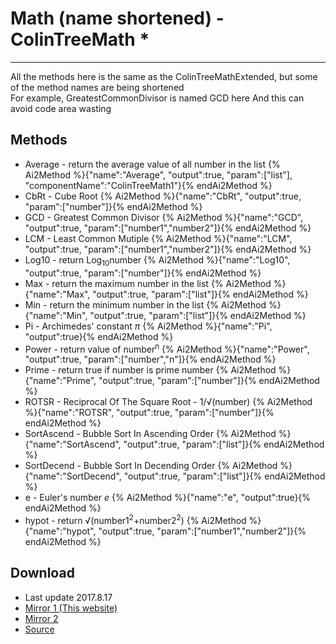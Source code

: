 # Math (name shortened) - ColinTreeMath *

---

All the methods here is the same as the ColinTreeMathExtended, but some of the method names are being shortened  
For example, GreatestCommonDivisor is named GCD here
And this can avoid code area wasting

## Methods

* Average - return the average value of all number in the list
  {% Ai2Method %}{"name":"Average", "output":true, "param":["list"], "componentName":"ColinTreeMath1"}{% endAi2Method %}
* CbRt - Cube Root
  {% Ai2Method %}{"name":"CbRt", "output":true, "param":["number"]}{% endAi2Method %}
* GCD - Greatest Common Divisor
  {% Ai2Method %}{"name":"GCD", "output":true, "param":["number1","number2"]}{% endAi2Method %}
* LCM - Least Common Mutiple
  {% Ai2Method %}{"name":"LCM", "output":true, "param":["number1","number2"]}{% endAi2Method %}
* Log10 - return Log<sub>10</sub>number
  {% Ai2Method %}{"name":"Log10", "output":true, "param":["number"]}{% endAi2Method %}
* Max - return the maximum number in the list
  {% Ai2Method %}{"name":"Max", "output":true, "param":["list"]}{% endAi2Method %}
* Min - return the minimum number in the list
  {% Ai2Method %}{"name":"Min", "output":true, "param":["list"]}{% endAi2Method %}
* Pi - Archimedes' constant *π*
  {% Ai2Method %}{"name":"Pi", "output":true}{% endAi2Method %}
* Power - return value of number<sup>n</sup>
  {% Ai2Method %}{"name":"Power", "output":true, "param":["number","n"]}{% endAi2Method %}
* Prime - return true if number is prime number
  {% Ai2Method %}{"name":"Prime", "output":true, "param":["number"]}{% endAi2Method %}
* ROTSR - Reciprocal Of The Square Root - 1/&#8730;(number)
  {% Ai2Method %}{"name":"ROTSR", "output":true, "param":["number"]}{% endAi2Method %}
* SortAscend - Bubble Sort In Ascending Order
  {% Ai2Method %}{"name":"SortAscend", "output":true, "param":["list"]}{% endAi2Method %}
* SortDecend - Bubble Sort In Decending Order
  {% Ai2Method %}{"name":"SortDecend", "output":true, "param":["list"]}{% endAi2Method %}
* e - Euler's number *e*
  {% Ai2Method %}{"name":"e", "output":true}{% endAi2Method %}
* hypot - return &#8730;(number1<sup>2</sup>+number2<sup>2</sup>)
  {% Ai2Method %}{"name":"hypot", "output":true, "param":["number1","number2"]}{% endAi2Method %}

## Download

* Last update 2017.8.17
* <a href="/aix/cn.colintree.aix.ColinTreeMath.aix" target="_blank">Mirror 1 (This website)</a>
* [Mirror 2](https://raw.githubusercontent.com/OpenSourceAIX/ColinTreeMath/master/cn.colintree.aix.ColinTreeMath.aix)
* [Source](https://github.com/OpenSourceAIX/ColinTreeMath)